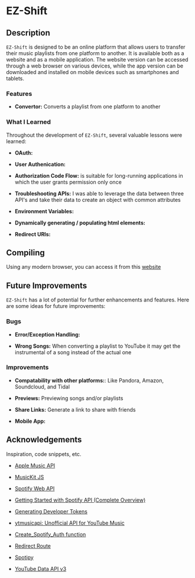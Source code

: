 # EZ-Shift

## Description

`EZ-Shift` is designed to be an online platform that allows users to transfer their music playlists from one platform to another. It is available both as a website and as a mobile application. The website version can be accessed through a web browser on various devices, while the app version can be downloaded and installed on mobile devices such as smartphones and tablets.

### Features

- **Convertor:** Converts a playlist from one platform to another


### What I Learned

Throughout the development of `EZ-Shift`, several valuable lessons were learned:

- **OAuth:**

- **User Authenication:**

- **Authorization Code Flow:** is suitable for long-running applications in which the user grants permission only once

- **Troubleshooting APIs:** I was able to leverage the data between three API's and take their data to create an object with common attributes

- **Environment Variables:**

- **Dynamically generating / populating html elements:**

- **Redirect URIs:**

## Compiling

Using any modern browser, you can access it from this [website](https://mafalana.github.io/EZ-Shift/)


## Future Improvements

`EZ-Shift` has a lot of potential for further enhancements and features. Here are some ideas for future improvements:

### Bugs

- **Error/Exception Handling:**

- **Wrong Songs:** When converting a playlist to YouTube it may get the instrumental of a song instead of the actual one

### Improvements

- **Compatability with other platforms:**: Like Pandora, Amazon, Soundcloud, and Tidal

- **Previews:** Previewing songs and/or playlists

- **Share Links:** Generate a link to share with friends

- **Mobile App:** 

## Acknowledgements

Inspiration, code snippets, etc.

- [Apple Music API](https://developer.apple.com/documentation/applemusicapi)

- [MusicKit JS](https://developer.apple.com/documentation/musickitjs)

- [Spotify Web API](https://developer.spotify.com/documentation/web-api)

- [Getting Started with Spotify API (Complete Overview)](https://www.youtube.com/watch?v=c5sWvP9h3s8)

- [Generating Developer Tokens](https://developer.apple.com/documentation/applemusicapi/generating_developer_tokens)

- [ytmusicapi: Unofficial API for YouTube Music](https://ytmusicapi.readthedocs.io/en/stable/index.html)

- [Create_Spotify_Auth function](https://www.youtube.com/watch?v=mBycigbJQzA&t=732s)

- [Redirect Route](https://www.youtube.com/watch?v=mBycigbJQzA&t=945s)

- [Spotipy](https://spotipy.readthedocs.io/en/2.22.1/)

- [YouTube Data API v3](https://developers.google.com/youtube/v3/docs/?apix=true)
